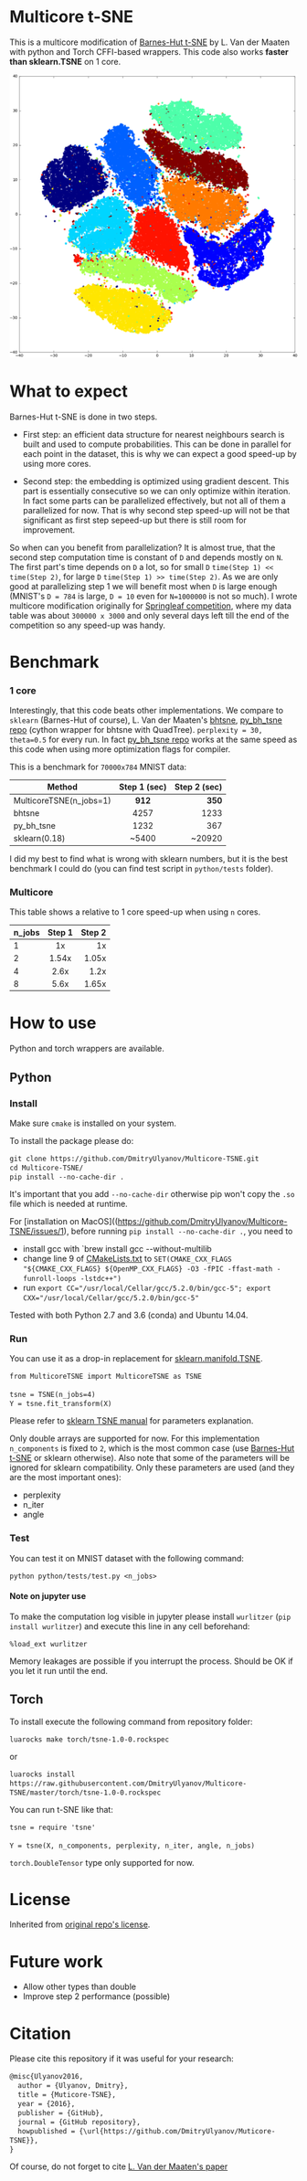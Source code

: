 # Multicore t-SNE

This is a multicore modification of [Barnes-Hut t-SNE](https://github.com/lvdmaaten/bhtsne) by L. Van der Maaten with python and Torch CFFI-based wrappers. This code also works **faster than sklearn.TSNE** on 1 core.

<center><img src="mnist-tsne.png" width="512"></center>

# What to expect

Barnes-Hut t-SNE is done in two steps.

- First step: an efficient data structure for nearest neighbours search is built and used to compute probabilities. This can be done in parallel for each point in the dataset, this is why we can expect a good speed-up by using more cores.

- Second step: the embedding is optimized using gradient descent. This part is essentially consecutive so we can only optimize within iteration. In fact some parts can be parallelized effectively, but not all of them a parallelized for now. That is why second step speed-up will not be that significant as first step sepeed-up but there is still room for improvement.

So when can you benefit from parallelization? It is almost true, that the second step computation time is constant of `D` and depends mostly on `N`. The first part's time depends on `D` a lot, so for small `D` `time(Step 1) << time(Step 2)`, for large `D` `time(Step 1) >> time(Step 2)`. As we are only good at parallelizing step 1 we will benefit most when `D` is large enough (MNIST's `D = 784` is large, `D = 10` even for `N=1000000` is not so much). I wrote multicore modification originally for [Springleaf competition](https://www.kaggle.com/c/springleaf-marketing-response), where my data table was about `300000 x 3000` and only several days left till the end of the competition so any speed-up was handy.

# Benchmark

### 1 core

Interestingly, that this code beats other implementations. We compare to `sklearn` (Barnes-Hut of course), L. Van der Maaten's [bhtsne](https://github.com/lvdmaaten/bhtsne), [py_bh_tsne repo](https://github.com/danielfrg/tsne) (cython wrapper for bhtsne with QuadTree). `perplexity = 30, theta=0.5` for every run. In fact [py_bh_tsne repo](https://github.com/danielfrg/tsne) works at the same speed as this code when using more optimization flags for compiler.

This is a benchmark for `70000x784` MNIST data:

| Method                       | Step 1 (sec)   | Step 2 (sec)  |
| ---------------------------- |:---------------:| --------------:|
| MulticoreTSNE(n_jobs=1)      | **912**         | **350**        |
| bhtsne                       | 4257            | 1233           |
| py_bh_tsne                   | 1232            | 367            |
| sklearn(0.18)                | ~5400           | ~20920         |

I did my best to find what is wrong with sklearn numbers, but it is the best benchmark I could do (you can find test script in `python/tests` folder).

### Multicore

This table shows a relative to 1 core speed-up when using `n` cores.

| n_jobs        | Step 1    | Step 2   |
| ------------- |:---------:| --------:|
| 1             | 1x        | 1x       |
| 2             | 1.54x     | 1.05x    |
| 4             | 2.6x      | 1.2x     |
| 8             | 5.6x      | 1.65x    |

# How to use

Python and torch wrappers are available.

## Python
### Install

Make sure `cmake` is installed on your system.

To install the package please do:
```
git clone https://github.com/DmitryUlyanov/Multicore-TSNE.git
cd Multicore-TSNE/
pip install --no-cache-dir .
```

It's important that you add `--no-cache-dir` otherwise pip won't copy
the `.so` file which is needed at runtime.

For [installation on MacOS]((https://github.com/DmitryUlyanov/Multicore-TSNE/issues/1), before running `pip install --no-cache-dir .`, you need to
* install gcc with `brew install gcc --without-multilib
* change line 9 of [CMakeLists.txt](multicore_tsne/CMakeLists.txt) to `SET(CMAKE_CXX_FLAGS "${CMAKE_CXX_FLAGS} ${OpenMP_CXX_FLAGS} -O3 -fPIC -ffast-math -funroll-loops -lstdc++")`
* run `export CC="/usr/local/Cellar/gcc/5.2.0/bin/gcc-5"; export CXX="/usr/local/Cellar/gcc/5.2.0/bin/gcc-5"`

Tested with both Python 2.7 and 3.6 (conda) and Ubuntu 14.04.

### Run

You can use it as a drop-in replacement for [sklearn.manifold.TSNE](http://scikit-learn.org/stable/modules/generated/sklearn.manifold.TSNE.htm).

```
from MulticoreTSNE import MulticoreTSNE as TSNE

tsne = TSNE(n_jobs=4)
Y = tsne.fit_transform(X)
```

Please refer to [sklearn TSNE manual](http://scikit-learn.org/stable/modules/generated/sklearn.manifold.TSNE.html) for parameters explanation.

Only double arrays are supported for now. For this implementation `n_components` is fixed to `2`, which is the most common case (use [Barnes-Hut t-SNE](https://github.com/lvdmaaten/bhtsne) or sklearn otherwise). Also note that some of the parameters will be ignored for sklearn compatibility. Only these parameters are used (and they are the most important ones):

- perplexity
- n_iter
- angle

### Test

You can test it on MNIST dataset with the following command:

```
python python/tests/test.py <n_jobs>
```

#### Note on jupyter use
To make the computation log visible in jupyter please install `wurlitzer` (`pip install wurlitzer`) and execute this line in any cell beforehand:
```
%load_ext wurlitzer
```
Memory leakages are possible if you interrupt the process. Should be OK if you let it run until the end.

## Torch

To install execute the following command from repository folder:
```
luarocks make torch/tsne-1.0-0.rockspec
```
or

```
luarocks install https://raw.githubusercontent.com/DmitryUlyanov/Multicore-TSNE/master/torch/tsne-1.0-0.rockspec
```

You can run t-SNE like that:
```
tsne = require 'tsne'

Y = tsne(X, n_components, perplexity, n_iter, angle, n_jobs)
```

`torch.DoubleTensor` type only supported for now.

# License

Inherited from [original repo's license](https://github.com/lvdmaaten/bhtsne).

# Future work

- Allow other types than double
- Improve step 2 performance (possible)

# Citation

Please cite this repository if it was useful for your research:

```
@misc{Ulyanov2016,
  author = {Ulyanov, Dmitry},
  title = {Muticore-TSNE},
  year = {2016},
  publisher = {GitHub},
  journal = {GitHub repository},
  howpublished = {\url{https://github.com/DmitryUlyanov/Muticore-TSNE}},
}
```

Of course, do not forget to cite [L. Van der Maaten's paper](http://lvdmaaten.github.io/publications/papers/JMLR_2014.pdf)
